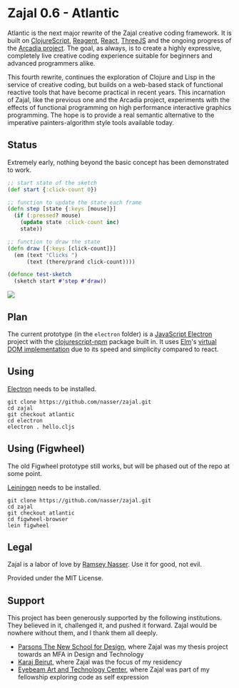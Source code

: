Zajal 0.6 - Atlantic
====================
Atlantic is the next major rewrite of the Zajal creative coding framework. It is built on [ClojureScript](http://clojurescript.org), [Reagent](https://reagent-project.github.io/), [React](https://facebook.github.io/react/), [ThreeJS](https://threejs.org/) and the ongoing progress of the [Arcadia project](https://github.com/arcadia-unity/arcadia). The goal, as always, is to create a highly expressive, completely live creative coding experience suitable for beginners and advanced programmers alike.

This fourth rewrite, continues the exploration of Clojure and Lisp in the service of creative coding, but builds on a web-based stack of functional reactive tools that have become practical in recent years. This incarnation of Zajal, like the previous one and the Arcadia project, experiments with the effects of functional programming on high performance interactive graphics programming. The hope is to provide a real semantic alternative to the imperative painters-algorithm style tools available today.

Status
------
Extremely early, nothing beyond the basic concept has been demonstrated to work. 

```clojure
;; start state of the sketch
(def start {:click-count 0})

;; function to update the state each frame
(defn step [state {:keys [mouse]}]
  (if (:pressed? mouse)
    (update state :click-count inc)
    state))

;; function to draw the state
(defn draw [{:keys [click-count]}]
  (em (text "Clicks ")
      (text (there/prand click-count))))

(defonce test-sketch
  (sketch start #'step #'draw))
```

![](https://pbs.twimg.com/media/CtJxSi2XgAAu8om.jpg:small)


Plan
----
The current prototype (in the `electron` folder) is a [JavaScript Electron](http://electron.atom.io/) project with the [clojurescript-npm](https://github.com/nasser/clojurescript-npm) package built in. It uses [Elm](http://elm-lang.org/)'s [virtual DOM implementation](https://github.com/elm-lang/virtual-dom) due to its speed and simplicity compared to react.

Using
-----
[Electron](http://electron.atom.io/) needs to be installed.

    git clone https://github.com/nasser/zajal.git
    cd zajal
    git checkout atlantic
    cd electron
    electron . hello.cljs


Using (Figwheel)
----------------
The old Figwheel prototype still works, but will be phased out of the repo at some point.

[Leiningen](http://leiningen.org/) needs to be installed.

    git clone https://github.com/nasser/zajal.git
    cd zajal
    git checkout atlantic
    cd figwheel-browser
    lein figwheel

Legal
-----
Zajal is a labor of love by [Ramsey Nasser](http://nas.sr/). Use it for good, not evil.

Provided under the MIT License.

Support
-------
This project has been generously supported by the following institutions. They believed in it, challenged it, and pushed it forward. Zajal would be nowhere without them, and I thank them all deeply.

- [Parsons The New School for Design](http://amt.parsons.edu/), where Zajal was my thesis project towards an MFA in Design and Technology
- [Karaj Beirut](http://www.karajbeirut.org/), where Zajal was the focus of my residency
- [Eyebeam Art and Technology Center](http://eyebeam.org/), where Zajal was part of my fellowship exploring code as self expression
